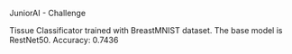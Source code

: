 JuniorAI - Challenge

Tissue Classificator trained with BreastMNIST dataset.
The base model is RestNet50.
Accuracy: 0.7436